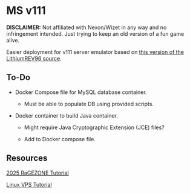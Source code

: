 # MS v111

**DISCLAIMER:** Not affiliated with Nexon/Wizet in any way and no infringement intended. Just trying to keep an old version of a fun game alive.

Easier deployment for v111 server emulator based on [this version of the LithiumREV96 source](https://github.com/v3921358/LithiumREV96).

## To-Do

- Docker Compose file for MySQL database container.

  - Must be able to populate DB using provided scripts.

- Docker container to build Java container.

  - Might require Java Cryptographic Extension (JCE) files?

  - Add to Docker compose file.

## Resources

[2025 RaGEZONE Tutorial](https://forum.ragezone.com/threads/video-guide-how-to-make-a-maplestory-v111-private-server-%E2%80%93-full-setup-tutorial.1243568/)

[Linux VPS Tutorial](https://blog.csdn.net/wish_for_big_hole/article/details/48416111)

